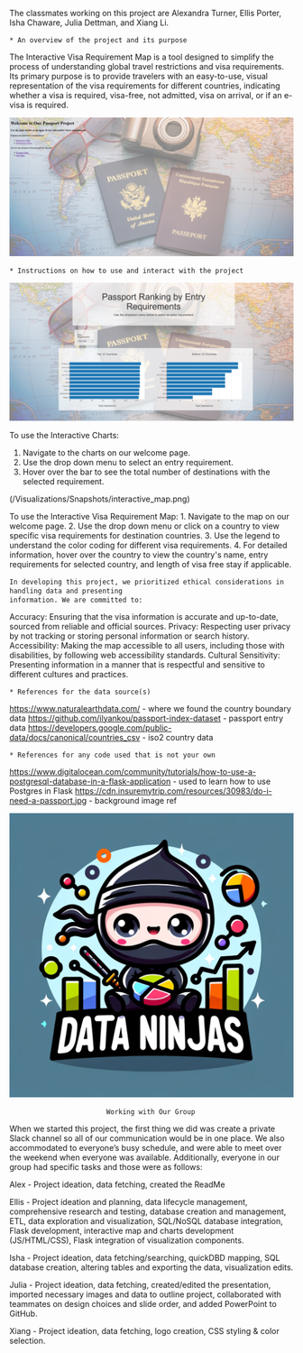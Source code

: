 The classmates working on this project are Alexandra Turner, Ellis Porter, Isha Chaware, Julia Dettman, and Xiang Li. 

    * An overview of the project and its purpose
The Interactive Visa Requirement Map is a tool designed to simplify the process of understanding global travel restrictions and visa requirements. Its primary purpose is to provide travelers with an easy-to-use, visual representation of the visa requirements for different countries, indicating whether a visa is required, visa-free, not admitted, visa on arrival, or if an e-visa is required.

![Image Alt Text](/Visualizations/Snapshots/welcome_page.png)

    * Instructions on how to use and interact with the project

![Image Alt Text](/Visualizations/Snapshots/interactive_charts.png)

To use the Interactive Charts:
   1. Navigate to the charts on our welcome page.
   2. Use the drop down menu to select an entry requirement.
   3. Hover over the bar to see the total number of destinations with the selected requirement.

(/Visualizations/Snapshots/interactive_map.png)

To use the Interactive Visa Requirement Map:
    1. Navigate to the map on our welcome page.
    2. Use the drop down menu or click on a country to view specific visa requirements for destination countries.
    3. Use the legend to understand the color coding for different visa requirements.
    4. For detailed information, hover over the country to view the country's name, entry requirements for selected country, and length of visa free stay if applicable. 




	In developing this project, we prioritized ethical considerations in handling data and presenting                                                                                                                               information. We are committed to:
Accuracy: Ensuring that the visa information is accurate and up-to-date, sourced from reliable and official sources.
Privacy: Respecting user privacy by not tracking or storing personal information or search history.
Accessibility: Making the map accessible to all users, including those with disabilities, by following web accessibility standards.
Cultural Sensitivity: Presenting information in a manner that is respectful and sensitive to different cultures and practices.




    * References for the data source(s)
https://www.naturalearthdata.com/ - where we found the country boundary data 
https://github.com/ilyankou/passport-index-dataset - passport entry data 
https://developers.google.com/public-data/docs/canonical/countries_csv - iso2 country data



    * References for any code used that is not your own
https://www.digitalocean.com/community/tutorials/how-to-use-a-postgresql-database-in-a-flask-application - used to learn how to use Postgres in Flask
https://cdn.insuremytrip.com/resources/30983/do-i-need-a-passport.jpg - background image ref


![Image Alt Text](/Visualizations/team_logo.png)
						
							Working with Our Group
When we started this project, the first thing we did was create a private Slack channel so all of our communication would be in one place. We also accommodated to everyone’s busy schedule, and were able to meet over the weekend when everyone was available. Additionally, everyone in our group had specific tasks and those were as follows:

Alex - Project ideation, data fetching, created the ReadMe

Ellis - Project ideation and planning, data lifecycle management, comprehensive research and testing, database creation and management, ETL, data exploration and visualization, SQL/NoSQL database integration, Flask development, interactive map and charts development (JS/HTML/CSS), Flask integration of visualization components.

Isha -  Project ideation, data fetching/searching, quickDBD mapping, SQL database creation, altering tables and exporting the data, visualization edits.

Julia - Project ideation, data fetching, created/edited the presentation, imported necessary images and data to outline project, collaborated with teammates on design choices and slide order, and added PowerPoint to GitHub. 

Xiang - Project ideation, data fetching, logo creation, CSS styling & color selection.

